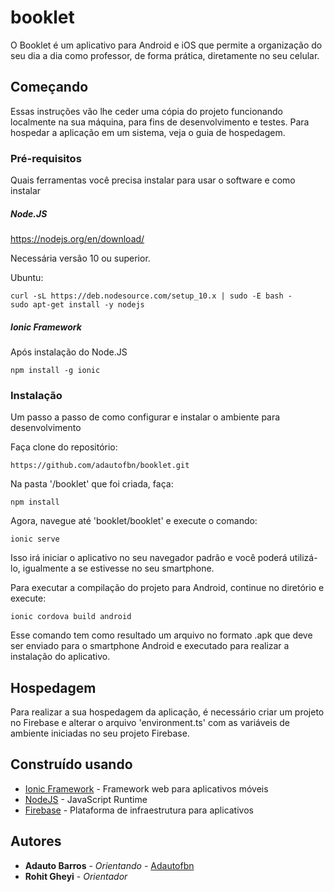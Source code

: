 # booklet

O Booklet é um aplicativo para Android e iOS que permite a organização do seu dia a dia como professor, de forma prática, diretamente no seu celular.

## Começando

Essas instruções vão lhe ceder uma cópia do projeto funcionando localmente na sua máquina, para fins de desenvolvimento e testes. Para hospedar a aplicação em um sistema, veja o guia de hospedagem.

### Pré-requisitos

Quais ferramentas você precisa instalar para usar o software e como instalar

##### Node.JS
https://nodejs.org/en/download/

Necessária versão 10 ou superior.

Ubuntu:
```
curl -sL https://deb.nodesource.com/setup_10.x | sudo -E bash -
sudo apt-get install -y nodejs
```

##### Ionic Framework
Após instalação do Node.JS

```
npm install -g ionic
```

### Instalação

Um passo a passo de como configurar e instalar o ambiente para desenvolvimento

Faça clone do repositório:

```
https://github.com/adautofbn/booklet.git
```

Na pasta '/booklet' que foi criada, faça:

```
npm install
```

Agora, navegue até 'booklet/booklet' e execute o comando:

```
ionic serve
```

Isso irá iniciar o aplicativo no seu navegador padrão e você poderá utilizá-lo, igualmente a se estivesse no seu smartphone.

Para executar a compilação do projeto para Android, continue no diretório e execute:

```
ionic cordova build android
```

Esse comando tem como resultado um arquivo no formato .apk que deve ser enviado para o smartphone Android e executado para realizar a instalação do aplicativo. 

## Hospedagem

Para realizar a sua hospedagem da aplicação, é necessário criar um projeto no Firebase e alterar o arquivo 'environment.ts' com as variáveis de ambiente iniciadas no seu projeto Firebase.

## Construído usando

* [Ionic Framework](https://ionicframework.com/docs/intro) - Framework web para aplicativos móveis
* [NodeJS](https://nodejs.org/en/) - JavaScript Runtime
* [Firebase](https://firebase.google.com/?hl=pt-BR) - Plataforma de infraestrutura para aplicativos

## Autores

* **Adauto Barros** - *Orientando* - [Adautofbn](https://github.com/adautofbn)
* **Rohit Gheyi** - *Orientador*
